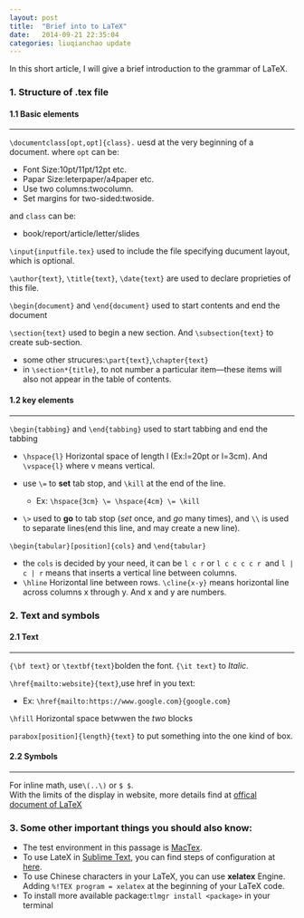 ```yaml
---
layout: post
title:  "Brief into to LaTeX"
date:   2014-09-21 22:35:04
categories: liuqianchao update
---
```



In this short article, I will give a brief introduction to the grammar of LaTeX.   

### 1.  Structure of .tex file   

#### 1.1  Basic elements   

--- 
```\documentclass[opt,opt]{class}.``` uesd at the very beginning of a document. where `opt` can be:   

- Font Size:10pt/11pt/12pt etc.   
- Papar Size:leterpaper/a4paper etc.   
- Use two columns:twocolumn.   
- Set margins for two-sided:twoside.  
 
and `class` can be:   

- book/report/article/letter/slides   

```\input{inputfile.tex}``` used to include the file specifying ducument layout, which is optional.   

```\author{text}```, ```\title{text}```, ```\date{text}``` are used to declare proprieties of this file. 

```\begin{document}``` and ```\end{document}``` used to start contents and end the document  

```\section{text}``` used to begin a new section. And ```\subsection{text}``` to create sub-section.

- some other strucures:`\part{text}`,`\chapter{text}`   
- in `\section*{title}`, to not number a particular item—these items will also not appear in the table of contents.

#### 1.2  key elements

---
 

```\begin{tabbing}``` and  ```\end{tabbing}``` used to start tabbing and end the tabbing   

- ```\hspace{l}```  Horizontal space of length l (Ex:l=20pt or l=3cm). And ```\vspace{l}``` where v means vertical.

- use `\=` to **set** tab stop, and `\kill` at the end of the line.
	- Ex: `\hspace{3cm} \= \hspace{4cm} \= \kill`
- `\>` used to **go** to tab stop (*set* once, and *go* many times), and `\\` is used to separate lines(end this line, and may create a new line).

```\begin{tabular}[position]{cols}``` and ```\end{tabular}```   

- the `cols` is decided by your need, it can be `l c r` or `l c c c c r `and `l | c | r` means that inserts a vertical line between columns.
- `\hline` Horizontal line between rows. `\cline{x-y}` means horizontal line across columns x through y. And x and y are numbers.

### 2.  Text and symbols  

#### 2.1  Text   

---
```{\bf text}``` or `\textbf{text}`bolden the font. `{\it text}` to *Italic*.

`\href{mailto:website}{text}`,use href in you text:

- Ex: `\href{mailto:https://www.google.com}{google.com}`   

```\hfill``` Horizontal space betwwen the *two* blocks   

```parabox[position]{length}{text}``` to put something into the one kind of box.

#### 2.2  Symbols   

---
For inline math, use`\(..\)` or `$ $`.    
With the limits of the display in website, more details find at  [offical document of LaTeX](http://www.latex-project.org/)

### 3.  Some other important things you should also know:   
- The test environment in this passage is [MacTex](http://tug.org/mactex/morepackages.html).   
- To use LateX in [Sublime Text](www.sublimetext.com/), you can find steps of configuration at [here](http://economistry.com/2013/01/installing-and-using-latex-for-mac/).   
- To use Chinese characters in your LaTeX, you can use **xelatex** Engine. Adding ```%!TEX program = xelatex``` at the beginning of your LaTeX code.   
- To install more available package:`tlmgr install <package>` in your terminal
